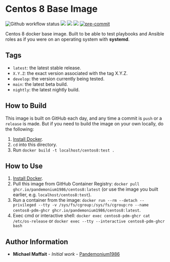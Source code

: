 # Centos 8 Base Image

![Github workflow status](https://github.com/Pandemonium1986/docker-centos8/workflows/docker/badge.svg)
![](https://img.shields.io/github/release/Pandemonium1986/docker-centos8)
![](https://img.shields.io/github/release-date/Pandemonium1986/docker-centos8)
![](https://img.shields.io/github/license/Pandemonium1986/docker-centos8)
[![pre-commit](https://img.shields.io/badge/pre--commit-enabled-brightgreen?logo=pre-commit&logoColor=white)](https://github.com/pre-commit/pre-commit)

Centos 8 docker base image. Built to be able to test playbooks and Ansible roles as if you were on an operating system with **systemd**.

## Tags

-   `latest`: the latest stable release.
-   `X.Y.Z`: the exact version associated with the tag X.Y.Z.
-   `develop`: the version currently being tested.
-   `main`: the latest beta build.
-   `nightly`: the latest nightly build.

## How to Build

This image is built on GitHub each day, and any time a commit is `push` or a `release` is made. But if you need to build the image on your own locally, do the following:

1.  [Install Docker](https://docs.docker.com/engine/installation/).
2.  `cd` into this directory.
3.  Run `docker build -t localhost/centos8:test .`

## How to Use

1.  [Install Docker](https://docs.docker.com/engine/installation/).
2.  Pull this image from GitHub Container Registry: `docker pull ghcr.io/pandemonium1986/centos8:latest` (or use the image you built earlier, e.g. `localhost/centos8:test`).
3.  Run a container from the image: `docker run --rm --detach --privileged --tty -v /sys/fs/cgroup:/sys/fs/cgroup:ro --name centos8-pdm-ghcr ghcr.io/pandemonium1986/centos8:latest`.
4. Exec cmd or interactive shell: `docker exec centos8-pdm-ghcr cat /etc/os-release` or `docker exec --tty --interactive centos8-pdm-ghcr bash`


## Author Information

-   **Michael Maffait** - _Initial work_ - [Pandemonium1986](https://github.com/Pandemonium1986)
